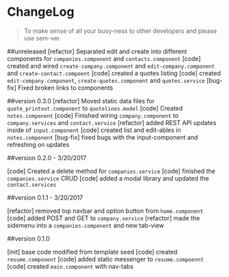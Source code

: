 # ChangeLog 
>To make sense of all your busy-ness to other developers and please use sem-ver. 

##unreleased
[refactor] Separated edit and create into different components for `companies.component` and `contacts.component`
[code] created and wired `create-company.component` and `edit-company.component` and `create-contact.compoent`
[code] created a quotes listing
[code] created `edit-company.component`, `create-quotes.component` and `quotes.service`
[bug-fix] Fixed broken links to components

##version 0.3.0
[refactor] Moved static data files for `quote_printout.component` to `quotelines.model`
[code] Created `notes.component`
[code] Finished wiring `company.component` to `company.services` and `contact.service`
[refactor] added REST API updates inside of `input.component`
[code] created list and edit-ables in `notes.component`
[bug-fix] fixed bugs with the input-component and refreshing on updates

##version 0.2.0 - 3/20/2017

[code] Created a delete method for `companies.service`
[code] finished the `companies.service` CRUD
[code] added a modal library and updated the `contact.services`

##version 0.1.1 - 3/20/2017

[refactor] removed top navbar and option button from `home.component`
[code] added POST and GET to `company.service`
[refactor] made the sidemenu into a `companies.component` and new tab-view

##version 0.1.0

[init] base code modified from template seed
[code] created `resume.component`
[code] added static messenger to `resume.compoennt`
[code] created `main.component` with nav-tabs